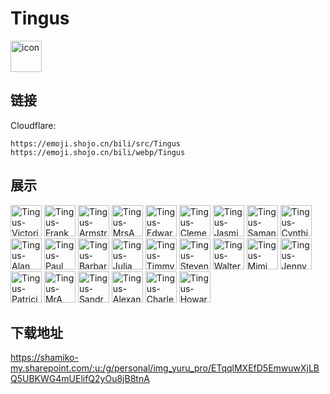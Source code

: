 # Tingus
<img src="https://emoji.shojo.cn/bili/src/Tingus/icon.png" width="50" height="50" alt="icon">

## 链接
Cloudflare:
```
https://emoji.shojo.cn/bili/src/Tingus
https://emoji.shojo.cn/bili/webp/Tingus
```
## 展示
<img src="https://emoji.shojo.cn/bili/src/Tingus/Tingus-Victoria.png" width="50" height="50" alt="Tingus-Victoria">
<img src="https://emoji.shojo.cn/bili/src/Tingus/Tingus-Frank.png" width="50" height="50" alt="Tingus-Frank">
<img src="https://emoji.shojo.cn/bili/src/Tingus/Tingus-Armstrong.png" width="50" height="50" alt="Tingus-Armstrong">
<img src="https://emoji.shojo.cn/bili/src/Tingus/Tingus-MrsA.png" width="50" height="50" alt="Tingus-MrsA">
<img src="https://emoji.shojo.cn/bili/src/Tingus/Tingus-Edward.png" width="50" height="50" alt="Tingus-Edward">
<img src="https://emoji.shojo.cn/bili/src/Tingus/Tingus-Clement.png" width="50" height="50" alt="Tingus-Clement">
<img src="https://emoji.shojo.cn/bili/src/Tingus/Tingus-Jasmine.png" width="50" height="50" alt="Tingus-Jasmine">
<img src="https://emoji.shojo.cn/bili/src/Tingus/Tingus-Samantha.png" width="50" height="50" alt="Tingus-Samantha">
<img src="https://emoji.shojo.cn/bili/src/Tingus/Tingus-Cynthia.png" width="50" height="50" alt="Tingus-Cynthia">
<img src="https://emoji.shojo.cn/bili/src/Tingus/Tingus-Alan.png" width="50" height="50" alt="Tingus-Alan">
<img src="https://emoji.shojo.cn/bili/src/Tingus/Tingus-Paul.png" width="50" height="50" alt="Tingus-Paul">
<img src="https://emoji.shojo.cn/bili/src/Tingus/Tingus-Barbara.png" width="50" height="50" alt="Tingus-Barbara">
<img src="https://emoji.shojo.cn/bili/src/Tingus/Tingus-Julia.png" width="50" height="50" alt="Tingus-Julia">
<img src="https://emoji.shojo.cn/bili/src/Tingus/Tingus-Timmy.png" width="50" height="50" alt="Tingus-Timmy">
<img src="https://emoji.shojo.cn/bili/src/Tingus/Tingus-Steven.png" width="50" height="50" alt="Tingus-Steven">
<img src="https://emoji.shojo.cn/bili/src/Tingus/Tingus-Walter.png" width="50" height="50" alt="Tingus-Walter">
<img src="https://emoji.shojo.cn/bili/src/Tingus/Tingus-Mimi.png" width="50" height="50" alt="Tingus-Mimi">
<img src="https://emoji.shojo.cn/bili/src/Tingus/Tingus-Jenny.png" width="50" height="50" alt="Tingus-Jenny">
<img src="https://emoji.shojo.cn/bili/src/Tingus/Tingus-Patricia.png" width="50" height="50" alt="Tingus-Patricia">
<img src="https://emoji.shojo.cn/bili/src/Tingus/Tingus-MrA.png" width="50" height="50" alt="Tingus-MrA">
<img src="https://emoji.shojo.cn/bili/src/Tingus/Tingus-Sandra.png" width="50" height="50" alt="Tingus-Sandra">
<img src="https://emoji.shojo.cn/bili/src/Tingus/Tingus-Alexander.png" width="50" height="50" alt="Tingus-Alexander">
<img src="https://emoji.shojo.cn/bili/src/Tingus/Tingus-Charles.png" width="50" height="50" alt="Tingus-Charles">
<img src="https://emoji.shojo.cn/bili/src/Tingus/Tingus-Howard.png" width="50" height="50" alt="Tingus-Howard">

## 下载地址

https://shamiko-my.sharepoint.com/:u:/g/personal/img_yuru_pro/ETqqlMXEfD5EmwuwXjLBQ5UBKWG4mUElifQ2yOu8jB8tnA